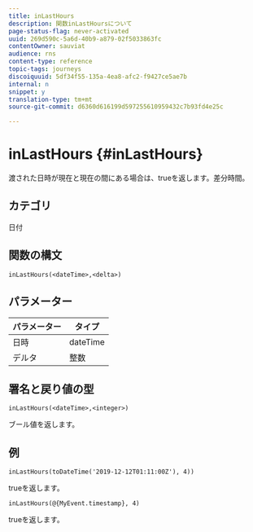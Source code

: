```yaml
---
title: inLastHours
description: 関数inLastHoursについて
page-status-flag: never-activated
uuid: 269d590c-5a6d-40b9-a879-02f5033863fc
contentOwner: sauviat
audience: rns
content-type: reference
topic-tags: journeys
discoiquuid: 5df34f55-135a-4ea8-afc2-f9427ce5ae7b
internal: n
snippet: y
translation-type: tm+mt
source-git-commit: d6360d616199d597255610959432c7b93fd4e25c

---
```



# inLastHours {#inLastHours}

渡された日時が現在と現在の間にある場合は、trueを返します。差分時間。

## カテゴリ

日付

## 関数の構文

`inLastHours(<dateTime>,<delta>)`

## パラメーター

| パラメーター | タイプ |
|-----------|------------------|
| 日時 | dateTime |
| デルタ | 整数 |

## 署名と戻り値の型

`inLastHours(<dateTime>,<integer>)`

ブール値を返します。

## 例

`inLastHours(toDateTime('2019-12-12T01:11:00Z'), 4))`

trueを返します。

`inLastHours(@{MyEvent.timestamp}, 4)`

trueを返します。
